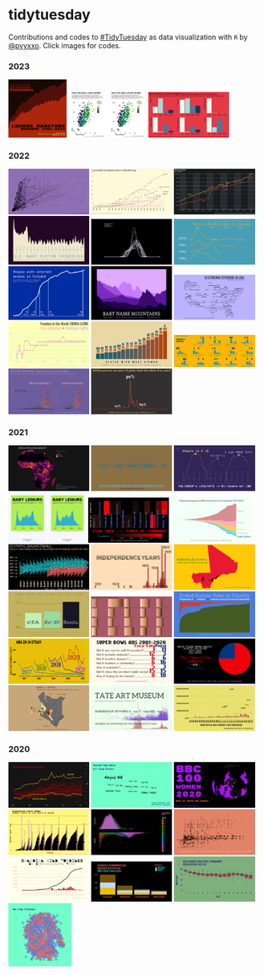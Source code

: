 # tidytuesday

Contributions and codes to [#TidyTuesday](https://github.com/rfordatascience/tidytuesday) as data visualization with `R` by [@pyyxxo](https://twitter.com/pyyxxo). Click images for codes.
    
### 2023

<a href="https://github.com/pyykkojuha/tidytuesday/tree/main/R/2023_17"><img src="https://raw.githubusercontent.com/pyykkojuha/tidytuesday/main/900/TIDY_2023_17_900.png" alt="2023/17" width="23%"></a>
<a href="https://github.com/pyykkojuha/tidytuesday/tree/main/R/2023_14"><img src="https://raw.githubusercontent.com/pyykkojuha/tidytuesday/main/900/TIDY_2023_14_900.png" alt="2023/14" width="15%"></a>
<a href="https://github.com/pyykkojuha/tidytuesday/tree/main/R/2023_14"><img src="https://raw.githubusercontent.com/pyykkojuha/tidytuesday/main/900/TIDY_2023_14_900.png" alt="2023/14" width="15%"></a>
<a href="https://github.com/pyykkojuha/tidytuesday/tree/main/R/2023_12"><img src="https://raw.githubusercontent.com/pyykkojuha/tidytuesday/main/900/TIDY_2023_12_900.png" alt="2023/12" width="32%"></a>

### 2022

<a href="https://github.com/pyykkojuha/tidytuesday/tree/main/R/2022_51"><img src="https://raw.githubusercontent.com/pyykkojuha/tidytuesday/main/900/TIDY_2022_51_900.png" alt="2022/51" width="32%"></a>
<a href="https://github.com/pyykkojuha/tidytuesday/tree/main/R/2022_48"><img src="https://raw.githubusercontent.com/pyykkojuha/tidytuesday/main/900/TIDY_2022_48_900.png" alt="2022/48" width="32%"></a>
<a href="https://github.com/pyykkojuha/tidytuesday/tree/main/R/2022_46"><img src="https://raw.githubusercontent.com/pyykkojuha/tidytuesday/main/900/TIDY_2022_46_900.png" alt="2022/46" width="32%"></a>
<a href="https://github.com/pyykkojuha/tidytuesday/tree/main/R/2022_45"><img src="https://raw.githubusercontent.com/pyykkojuha/tidytuesday/main/900/TIDY_2022_45_900.png" alt="2022/45" width="32%"></a>
<a href="https://github.com/pyykkojuha/tidytuesday/tree/main/R/2022_33"><img src="https://raw.githubusercontent.com/pyykkojuha/tidytuesday/main/900/TIDY_2022_33_900.png" alt="2022/33" width="32%"></a>
<a href="https://github.com/pyykkojuha/tidytuesday/tree/main/R/2022_32"><img src="https://raw.githubusercontent.com/pyykkojuha/tidytuesday/main/900/TIDY_2022_32_900.png" alt="2022/32" width="32%"></a>
<a href="https://github.com/pyykkojuha/tidytuesday/tree/main/R/2022_29"><img src="https://raw.githubusercontent.com/pyykkojuha/tidytuesday/main/900/TIDY_2022_29_900.png" alt="2022/29" width="32%"></a>
<a href="https://github.com/pyykkojuha/tidytuesday/tree/main/R/2022_12"><img src="https://raw.githubusercontent.com/pyykkojuha/tidytuesday/main/900/TIDY_2022_12_900.png" alt="2022/12" width="32%"></a>
<a href="https://github.com/pyykkojuha/tidytuesday/tree/main/R/2022_09"><img src="https://raw.githubusercontent.com/pyykkojuha/tidytuesday/main/900/TIDY_2022_09_900.png" alt="2022/09" width="32%"></a>
<a href="https://github.com/pyykkojuha/tidytuesday/tree/main/R/2022_08"><img src="https://raw.githubusercontent.com/pyykkojuha/tidytuesday/main/900/TIDY_2022_08_900.png" alt="2022/08" width="32%"></a> 
<a href="https://github.com/pyykkojuha/tidytuesday/tree/main/R/2022_06"><img src="https://raw.githubusercontent.com/pyykkojuha/tidytuesday/main/900/TIDY_2022_06_900.png" alt="2022/06" width="32%"></a> 
<a href="https://github.com/pyykkojuha/tidytuesday/tree/main/R/2022_05"><img src="https://raw.githubusercontent.com/pyykkojuha/tidytuesday/main/900/TIDY_2022_05_900.png" alt="2022/05" width="32%"></a> 
<a href="https://github.com/pyykkojuha/tidytuesday/tree/main/R/2022_04"><img src="https://raw.githubusercontent.com/pyykkojuha/tidytuesday/main/900/TIDY_2022_04_900.png" alt="2022/04" width="32%"></a> 
<a href="https://github.com/pyykkojuha/tidytuesday/tree/main/R/2022_03"><img src="https://raw.githubusercontent.com/pyykkojuha/tidytuesday/main/900/TIDY_2022_03_900.png" alt="2022/03" width="32%"></a> 

### 2021
  
<a href="https://github.com/pyykkojuha/tidytuesday/tree/main/R/2021_46"><img src="https://raw.githubusercontent.com/pyykkojuha/tidytuesday/main/900/TIDY_2021_46_900.png" alt="2021/46" width="32%"></a> 
<a href="https://github.com/pyykkojuha/tidytuesday/tree/main/R/2021_44"><img src="https://raw.githubusercontent.com/pyykkojuha/tidytuesday/main/900/TIDY_2021_44_900.png" alt="2021/44" width="32%"></a> 
<a href="https://github.com/pyykkojuha/tidytuesday/tree/main/R/2021_38"><img src="https://raw.githubusercontent.com/pyykkojuha/tidytuesday/main/900/TIDY_2021_38_900.png" alt="2021/38" width="32%"></a> 
<a href="https://github.com/pyykkojuha/tidytuesday/tree/main/R/2021_35"><img src="https://raw.githubusercontent.com/pyykkojuha/tidytuesday/main/900/TIDY_2021_35_900.png" alt="2021/35" width="15%"></a> 
<a href="https://github.com/pyykkojuha/tidytuesday/tree/main/R/2021_35"><img src="https://raw.githubusercontent.com/pyykkojuha/tidytuesday/main/900/TIDY_2021_35_900.png" alt="2021/35" width="15%"></a> 
<a href="https://github.com/pyykkojuha/tidytuesday/tree/main/R/2021_34"><img src="https://raw.githubusercontent.com/pyykkojuha/tidytuesday/main/900/TIDY_2021_34_900.png" alt="2021/34" width="32%"></a> 
<a href="https://github.com/pyykkojuha/tidytuesday/tree/main/R/2021_33"><img src="https://raw.githubusercontent.com/pyykkojuha/tidytuesday/main/900/TIDY_2021_33_900.png" alt="2021/33" width="32%"></a> 
<a href="https://github.com/pyykkojuha/tidytuesday/tree/main/R/2021_31"><img src="https://raw.githubusercontent.com/pyykkojuha/tidytuesday/main/900/TIDY_2021_31_900.png" alt="2021/31" width="32%"></a> 
<a href="https://github.com/pyykkojuha/tidytuesday/tree/main/R/2021_28"><img src="https://raw.githubusercontent.com/pyykkojuha/tidytuesday/main/900/TIDY_2021_28_900.png" alt="2021/28" width="32%"></a> 
<a href="https://github.com/pyykkojuha/tidytuesday/tree/main/R/2021_19"><img src="https://raw.githubusercontent.com/pyykkojuha/tidytuesday/main/900/TIDY_2021_19_900.png" alt="2021/19" width="32%"></a> 
<a href="https://github.com/pyykkojuha/tidytuesday/tree/main/R/2021_15"><img src="https://raw.githubusercontent.com/pyykkojuha/tidytuesday/main/900/TIDY_2021_15_900.png" alt="2021/15" width="32%"></a> 
<a href="https://github.com/pyykkojuha/tidytuesday/tree/main/R/2021_14"><img src="https://raw.githubusercontent.com/pyykkojuha/tidytuesday/main/900/TIDY_2021_14_900.png" alt="2021/14" width="32%"></a> 
<a href="https://github.com/pyykkojuha/tidytuesday/tree/main/R/2021_13"><img src="https://raw.githubusercontent.com/pyykkojuha/tidytuesday/main/900/TIDY_2021_13_900.png" alt="2021/13" width="32%"></a> 
<a href="https://github.com/pyykkojuha/tidytuesday/tree/main/R/2021_12"><img src="https://raw.githubusercontent.com/pyykkojuha/tidytuesday/main/900/TIDY_2021_12_900.png" alt="2021/12" width="32%"></a> 
<a href="https://github.com/pyykkojuha/tidytuesday/tree/main/R/2021_10"><img src="https://raw.githubusercontent.com/pyykkojuha/tidytuesday/main/900/TIDY_2021_10_900.png" alt="2021/10" width="32%"></a> 
<a href="https://github.com/pyykkojuha/tidytuesday/tree/main/R/2021_05"><img src="https://raw.githubusercontent.com/pyykkojuha/tidytuesday/main/900/TIDY_2021_05_900.png" alt="2021/05" width="32%"></a> 
<a href="https://github.com/pyykkojuha/tidytuesday/tree/main/R/2021_04"><img src="https://raw.githubusercontent.com/pyykkojuha/tidytuesday/main/900/TIDY_2021_04_900.png" alt="2021/04" width="32%"></a> 
<a href="https://github.com/pyykkojuha/tidytuesday/tree/main/R/2021_03"><img src="https://raw.githubusercontent.com/pyykkojuha/tidytuesday/main/900/TIDY_2021_03_900.png" alt="2021/03" width="32%"></a> 
<a href="https://github.com/pyykkojuha/tidytuesday/tree/main/R/2021_02"><img src="https://raw.githubusercontent.com/pyykkojuha/tidytuesday/main/900/TIDY_2021_02_900.png" alt="2021/02" width="32%"></a> 

### 2020

<a href="https://github.com/pyykkojuha/tidytuesday/tree/main/R/2020_52"><img src="https://raw.githubusercontent.com/pyykkojuha/tidytuesday/main/900/TIDY_2020_52_900.png" alt="2020/52" width="32%"></a> 
<a href="https://github.com/pyykkojuha/tidytuesday/tree/main/R/2020_51"><img src="https://raw.githubusercontent.com/pyykkojuha/tidytuesday/main/900/TIDY_2020_51_900.png" alt="2020/51" width="32%"></a> 
<a href="https://github.com/pyykkojuha/tidytuesday/tree/main/R/2020_50"><img src="https://raw.githubusercontent.com/pyykkojuha/tidytuesday/main/900/TIDY_2020_50_900.png" alt="2020/50" width="32%"></a> 
<a href="https://github.com/pyykkojuha/tidytuesday/tree/main/R/2020_48"><img src="https://raw.githubusercontent.com/pyykkojuha/tidytuesday/main/900/TIDY_2020_48_900.png" alt="2020/48" width="32%"></a> 
<a href="https://github.com/pyykkojuha/tidytuesday/tree/main/R/2020_46"><img src="https://raw.githubusercontent.com/pyykkojuha/tidytuesday/main/900/TIDY_2020_46_900.png" alt="2020/46" width="32%"></a> 
<a href="https://github.com/pyykkojuha/tidytuesday/tree/main/R/2020_45"><img src="https://raw.githubusercontent.com/pyykkojuha/tidytuesday/main/900/TIDY_2020_45_900.png" alt="2020/45" width="32%"></a> 
<a href="https://github.com/pyykkojuha/tidytuesday/tree/main/R/2020_44"><img src="https://raw.githubusercontent.com/pyykkojuha/tidytuesday/main/900/TIDY_2020_44_900.png" alt="2020/44" width="32%"></a> 
<a href="https://github.com/pyykkojuha/tidytuesday/tree/main/R/2020_43"><img src="https://raw.githubusercontent.com/pyykkojuha/tidytuesday/main/900/TIDY_2020_43_900.png" alt="2020/43" width="32%"></a> 
<a href="https://github.com/pyykkojuha/tidytuesday/tree/main/R/2020_41"><img src="https://raw.githubusercontent.com/pyykkojuha/tidytuesday/main/900/TIDY_2020_41_900.png" alt="2020/41" width="32%"></a>
<a href="https://github.com/pyykkojuha/tidytuesday/tree/main/R/2020_42"><img src="https://raw.githubusercontent.com/pyykkojuha/tidytuesday/main/900/TIDY_2020_42_900.png" alt="2020/42" width="25%"></a> 

